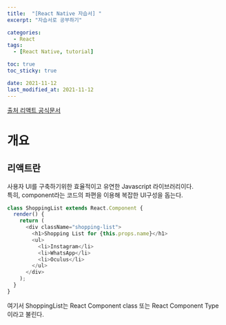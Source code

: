 ```yaml
---
title:  "[React Native 자습서] "
excerpt: "자습서로 공부하기"

categories:
  - React
tags:
  - [React Native, tutorial]

toc: true
toc_sticky: true

date: 2021-11-12
last_modified_at: 2021-11-12
---
```

[출처 리액트 공식문서](https://ko.reactjs.org/tutorial/tutorial.html)

# 개요

## 리액트란
사용자 UI를 구축하기위한 효율적이고 유연한 Javascript 라이브러리이다.  
특히, component라는 코드의 파편을 이용해 복잡한 UI구성을 돕는다.  

```javascript
class ShoppingList extends React.Component {
  render() {
    return (
      <div className="shopping-list">
        <h1>Shopping List for {this.props.name}</h1>
        <ul>
          <li>Instagram</li>
          <li>WhatsApp</li>
          <li>Oculus</li>
        </ul>
      </div>
    );
  }
}
```


여기서 ShoppingList는 React Component class 또는 React Component Type이라고 불린다.  


